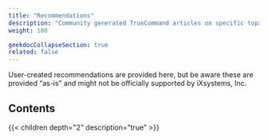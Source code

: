 ```yaml
---
title: "Recommendations"
description: "Community generated TrueCommand articles on specific topics."
weight: 100

geekdocCollapseSection: true
related: false
---
```


User-created recommendations are provided here, but be aware these are provided “as-is” and might not be officially supported by iXsystems, Inc.

## Contents

{{< children depth="2" description="true" >}}
